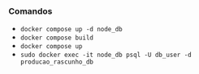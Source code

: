 ### Comandos

* `docker compose up -d node_db`
* `docker compose build`
* `docker compose up`
* `sudo docker exec -it node_db psql -U db_user -d producao_rascunho_db`


